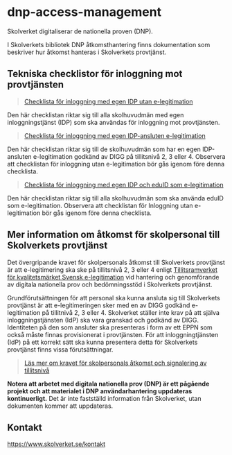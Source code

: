 # dnp-access-management
Skolverket digitaliserar de nationella proven (DNP).

I Skolverkets bibliotek DNP åtkomsthantering finns dokumentation som
beskriver hur åtkomst hanteras i Skolverkets provtjänst.

## Tekniska checklistor för inloggning mot provtjänsten

>[Checklista för inloggning med egen IDP utan e-legitimation](.%2Fchecklists%2FInloggning%20med%20egen%20IDP%20utan%20e-legitimation.md)

Den här checklistan riktar sig till alla skolhuvudmän med egen inloggningstjänst (IDP) som ska
användas för inloggning mot provtjänsten.

>[Checklista för inloggning med egen IDP-ansluten
e-legitimation](.%2Fchecklists%2FInloggning%20med%20egen%20IDP-ansluten%20e-legitimation.md)

Den här checklistan riktar sig till de skolhuvudmän som har en egen IDP-ansluten e-legitimation
godkänd av DIGG på tillitsnivå 2, 3 eller 4. Observera att checklistan för inloggning utan e-legitimation bör gås igenom före denna checklista.

>[Checklista för inloggning med egen IDP och eduID som e-legitimation](.%2Fchecklists%2FInloggning%20med%20egen%20IDP%20och%20eduID%20som%20e-legitimation.md)

Den här checklistan riktar sig till alla skolhuvudmän som ska använda eduID som e-legitimation. Observera att checklistan för Inloggning utan e-legitimation bör gås igenom före denna checklista.

## Mer information om åtkomst för skolpersonal till Skolverkets provtjänst 
Det övergripande kravet för skolpersonals åtkomst till Skolverkets provtjänst
är att e-legitimering ska ske på tillitsnivå 2, 3 eller 4 enligt
[Tillitsramverket för kvalitetsmärket Svensk e-legitimation](https://www.digg.se/digitala-tjanster/e-legitimering/tillitsnivaer-for-e-legitimering/tillitsramverk-for-svensk-e-legitimation) vid hantering och genomförande av digitala nationella prov och bedömningsstöd i Skolverkets provtjänst.

Grundförutsättningen för att personal ska kunna ansluta sig till Skolverkets provtjänst är att e-legitimeringen sker med en av DIGG godkänd e-legitimation på tillitnivå 2, 3 eller 4. Skolverket ställer inte krav på att själva inloggningstjänsten (IdP) ska vara granskad och godkänd av DIGG. Identiteten på den som ansluter ska presenteras i form av ett EPPN som också måste finnas provisionerat i provtjänsten. För att inloggningtjänsten (IdP) på ett korrekt sätt ska kunna presentera detta för Skolverkets provtjänst finns vissa förutsättningar.


>[Läs mer om kravet för skolpersonals åtkomst och signalering av tillitsnivå](docs/Signalering%20av%20tillitsniva%CC%8A%20till%20Skolverkets%20provtja%CC%88nst%20vid%20inloggning%20med%20e-legitimation.pdf)

**Notera att arbetet med digitala nationella prov (DNP) är ett pågående projekt och att
materialet i DNP användarhantering uppdateras kontinuerligt.** Det är inte fastställd
information från Skolverket, utan dokumenten kommer att uppdateras.

## Kontakt
https://www.skolverket.se/kontakt
